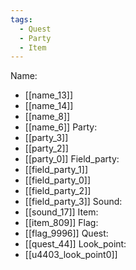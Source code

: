 ```yaml
---
tags:
  - Quest
  - Party
  - Item
---
```

Name:
- [[name_13]]
- [[name_14]]
- [[name_8]]
- [[name_6]]
Party:
- [[party_3]]
- [[party_2]]
- [[party_0]]
Field_party:
- [[field_party_1]]
- [[field_party_0]]
- [[field_party_2]]
- [[field_party_3]]
Sound:
- [[sound_17]]
Item:
- [[item_809]]
Flag:
- [[flag_9996]]
Quest:
- [[quest_44]]
Look_point:
- [[u4403_look_point0]]
